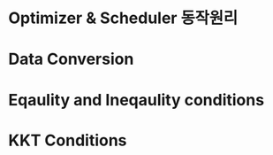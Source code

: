 # Optimizer & Scheduler 동작원리

# Data Conversion

# Eqaulity and Ineqaulity conditions

# KKT Conditions
